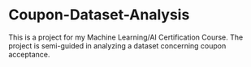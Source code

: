 # Coupon-Dataset-Analysis
This is a project for my Machine Learning/AI Certification Course. The project is semi-guided in analyzing a dataset concerning coupon acceptance.
